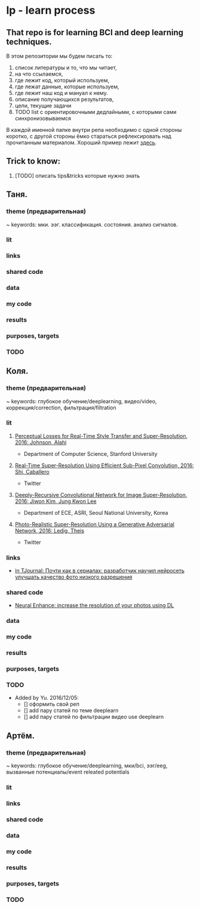 # lp - learn process

## That repo is for learning BCI and deep learning techniques.

В этом репозитории мы будем писать то:

1. список литературы и то, что мы читает, 
2. на что ссылаемся,
3. где лежит код, который используем,
4. где лежат данные, которые используем,
5. где лежит наш код и мануал к нему.
6. описание получающихся результатов,
7. цели, текущие задачи
8. TODO list с ориентировочными дедлайными, с которыми сами синхронизовываемся

В каждой именной папке внутри репа необходимо с одной стороны коротко, с другой стороны ёмко стараться рефлексировать над прочитанным материалом. Хороший пример лежит [здесь](https://github.com/aleju/papers). 

## Trick to know:

1. [TODO] описать tips&tricks которые нужно знать

## Таня.

### theme (предварительная)

~ keywords: мки. ээг. классификация. состояния. анализ сигналов.

### lit
### links
### shared code
### data
### my code
### results
### purposes, targets
### TODO

## Коля.

### theme (предварительная)

~ keywords: глубокое обучение/deeplearning, видео/video, коррекция/correction, фильтрация/filtration

### lit

1. [Perceptual Losses for Real-Time Style Transfer and Super-Resolution, 2016: Johnson, Alahi](http://arxiv.org/abs/1603.08155)
    * Department of Computer Science, Stanford University

2. [Real-Time Super-Resolution Using Efficient Sub-Pixel Convolution, 2016: Shi, Caballero](https://arxiv.org/abs/1609.05158)
    * Twitter

3. [Deeply-Recursive Convolutional Network for Image Super-Resolution, 2016: Jiwon Kim, Jung Kwon Lee ](https://arxiv.org/abs/1511.04491)
    * Department of ECE, ASRI, Seoul National University, Korea

4. [Photo-Realistic Super-Resolution Using a Generative Adversarial Network, 2016: Ledig, Theis](https://arxiv.org/abs/1609.04802)
    * Twitter

### links
* [in TJournal: Почти как в сериалах: разработчик научил нейросеть улучшать качество фото низкого разрешения](https://tjournal.ru/36647-pochti-kak-v-serialah-razrabotchik-nauchil-neiroset-uluchshat-kachestvo-foto-nizkogo-razresheniya)

### shared code
* [Neural Enhance: increase the resolution of your photos using DL](https://github.com/alexjc/neural-enhance)

### data
### my code
### results
### purposes, targets
### TODO
* Added by Yu. 2016/12/05:
    * [] оформить свой реп
    * [] add пару статей по теме deeplearn
    * [] add пару статей по фильтрации видео use deeplearn

## Артём.

### theme (предварительная)

~ keywords: глубокое обучение/deeplearning, мки/bci, ээг/eeg, вызванные потенциалы/event releated potentials

### lit
### links
### shared code
### data
### my code
### results
### purposes, targets
### TODO
